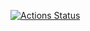 [![Actions Status](https://github.com/zasdfgbnm-dockers/desktop/workflows/docker-image/badge.svg)](https://github.com/zasdfgbnm-dockers/desktop/actions)
